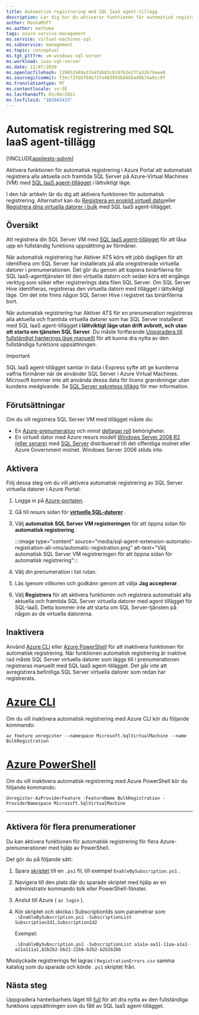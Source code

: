 ```yaml
---
title: Automatisk registrering med SQL IaaS agent-tillägg
description: Lär dig hur du aktiverar funktionen för automatisk registrering för att automatiskt registrera alla tidigare och framtida SQL Server virtuella datorer med SQL IaaS agent-tillägget med hjälp av Azure Portal.
author: MashaMSFT
ms.author: mathoma
tags: azure-service-management
ms.service: virtual-machines-sql
ms.subservice: management
ms.topic: conceptual
ms.tgt_pltfrm: vm-windows-sql-server
ms.workload: iaas-sql-server
ms.date: 11/07/2020
ms.openlocfilehash: 139852949a3744fd603cb197b2e27fa32679aae0
ms.sourcegitcommit: f3ec73fb5f8de72fe483995bd4bbad9b74a9cc9f
ms.translationtype: MT
ms.contentlocale: sv-SE
ms.lasthandoff: 03/04/2021
ms.locfileid: "102042433"
---
```

# <a name="automatic-registration-with-sql-iaas-agent-extension"></a>Automatisk registrering med SQL IaaS agent-tillägg
[!INCLUDE[appliesto-sqlvm](../../includes/appliesto-sqlvm.md)]

Aktivera funktionen för automatisk registrering i Azure Portal att automatiskt registrera alla aktuella och framtida SQL Server på Azure-Virtual Machines (VM) med [SQL IaaS agent-tillägget](sql-server-iaas-agent-extension-automate-management.md) i lättviktigt läge. 

I den här artikeln lär du dig att aktivera funktionen för automatisk registrering. Alternativt kan du [Registrera en enskild virtuell dator](sql-agent-extension-manually-register-single-vm.md)eller [Registrera dina virtuella datorer i bulk](sql-agent-extension-manually-register-vms-bulk.md) med SQL IaaS agent-tillägget. 

## <a name="overview"></a>Översikt

Att registrera din SQL Server VM med [SQL IaaS agent-tillägget](sql-server-iaas-agent-extension-automate-management.md) för att låsa upp en fullständig funktions uppsättning av förmåner. 

När automatisk registrering har Aktiver ATS körs ett jobb dagligen för att identifiera om SQL Server har installerats på alla oregistrerade virtuella datorer i prenumerationen. Det gör du genom att kopiera binärfilerna för SQL IaaS-agenttjänsten till den virtuella datorn och sedan köra ett engångs verktyg som söker efter registrerings data filen SQL Server. Om SQL Server Hive identifieras, registreras den virtuella datorn med tillägget i lättviktigt läge. Om det inte finns någon SQL Server Hive i registret tas binärfilerna bort.

När automatisk registrering har Aktiver ATS för en prenumeration registreras alla aktuella och framtida virtuella datorer som har SQL Server installerat med SQL IaaS agent-tillägget **i lättviktigt läge utan drift avbrott, och utan att starta om tjänsten SQL Server**. Du måste fortfarande [Uppgradera till fullständigt hanterings läge manuellt](sql-agent-extension-manually-register-single-vm.md#upgrade-to-full) för att kunna dra nytta av den fullständiga funktions uppsättningen. 

> [!IMPORTANT]
> SQL IaaS agent-tillägget samlar in data i Express syfte att ge kunderna valfria förmåner när de använder SQL Server i Azure Virtual Machines. Microsoft kommer inte att använda dessa data för licens granskningar utan kundens medgivande. Se [SQL Server sekretess tillägg](/sql/sql-server/sql-server-privacy#non-personal-data) för mer information.

## <a name="prerequisites"></a>Förutsättningar

Om du vill registrera SQL Server VM med tillägget måste du: 

- En [Azure-prenumeration](https://azure.microsoft.com/free/) och minst [deltagar roll](../../../role-based-access-control/built-in-roles.md#all) behörigheter.
- En virtuell dator med Azure resurs modell [Windows Server 2008 R2 (eller senare)](../../../virtual-machines/windows/quick-create-portal.md) med [SQL Server](https://www.microsoft.com/sql-server/sql-server-downloads) distribuerad till det offentliga molnet eller Azure Government molnet. Windows Server 2008 stöds inte. 


## <a name="enable"></a>Aktivera

Följ dessa steg om du vill aktivera automatisk registrering av SQL Server virtuella datorer i Azure Portal:

1. Logga in på [Azure-portalen](https://portal.azure.com).
1. Gå till resurs sidan för [**virtuella SQL-datorer**](https://ms.portal.azure.com/#blade/HubsExtension/BrowseResource/resourceType/Microsoft.SqlVirtualMachine%2FSqlVirtualMachines) . 
1. Välj **automatisk SQL Server VM registreringen** för att öppna sidan för **automatisk registrering** . 

   :::image type="content" source="media/sql-agent-extension-automatic-registration-all-vms/automatic-registration.png" alt-text="Välj automatisk SQL Server VM registreringen för att öppna sidan för automatisk registrering":::

1. Välj din prenumeration i list rutan. 
1. Läs igenom villkoren och godkänn genom att välja **Jag accepterar**. 
1. Välj **Registrera** för att aktivera funktionen och registrera automatiskt alla aktuella och framtida SQL Server virtuella datorer med agent tillägget för SQL-IaaS. Detta kommer inte att starta om SQL Server-tjänsten på någon av de virtuella datorerna. 

## <a name="disable"></a>Inaktivera

Använd [Azure CLI](/cli/azure/install-azure-cli) eller [Azure PowerShell](/powershell/azure/install-az-ps) för att inaktivera funktionen för automatisk registrering. När funktionen automatisk registrering är inaktive rad måste SQL Server virtuella datorer som läggs till i prenumerationen registreras manuellt med SQL IaaS agent-tillägget. Det går inte att avregistrera befintliga SQL Server virtuella datorer som redan har registrerats.



# <a name="azure-cli"></a>[Azure CLI](#tab/azure-cli)

Om du vill inaktivera automatisk registrering med Azure CLI kör du följande kommando: 

```azurecli-interactive
az feature unregister --namespace Microsoft.SqlVirtualMachine --name BulkRegistration
```

# <a name="azure-powershell"></a>[Azure PowerShell](#tab/azure-powershell)

Om du vill inaktivera automatisk registrering med Azure PowerShell kör du följande kommando: 

```powershell-interactive
Unregister-AzProviderFeature -FeatureName BulkRegistration -ProviderNamespace Microsoft.SqlVirtualMachine
```

---

## <a name="enable-for-multiple-subscriptions"></a>Aktivera för flera prenumerationer

Du kan aktivera funktionen för automatisk registrering för flera Azure-prenumerationer med hjälp av PowerShell. 

Det gör du på följande sätt:

1. Spara [skriptet](https://github.com/microsoft/tigertoolbox/blob/master/AzureSQLVM/RegisterSubscriptionsToSqlVmAutomaticRegistration.ps1) till en `.ps1` fil, till exempel `EnableBySubscription.ps1` . 
1. Navigera till den plats där du sparade skriptet med hjälp av en administrativ kommando tolk eller PowerShell-fönster. 
1. Anslut till Azure ( `az login` ).
1. Kör skriptet och skicka i SubscriptionIds som parametrar som   
   `.\EnableBySubscription.ps1 -SubscriptionList SubscriptionId1,SubscriptionId2`

   Exempel: 

   ```console
   .\EnableBySubscription.ps1 -SubscriptionList a1a1a-aa11-11aa-a1a1-a11a111a1,b2b2b2-bb22-22bb-b2b2-b2b2b2bb
   ```

Misslyckade registrerings fel lagras i `RegistrationErrors.csv` samma katalog som du sparade och körde `.ps1` skriptet från. 

## <a name="next-steps"></a>Nästa steg

Uppgradera hanterbarhets läget till [full](sql-agent-extension-manually-register-single-vm.md#upgrade-to-full) för att dra nytta av den fullständiga funktions uppsättningen som du fått av SQL IaaS agent-tillägget. 
